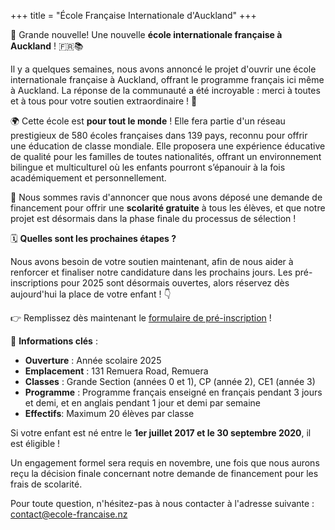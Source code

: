 +++
title = "École Française Internationale d'Auckland"
+++

📢 Grande nouvelle! Une nouvelle **école internationale française à Auckland**&nbsp;! 🇫🇷📚

Il y a quelques semaines, nous avons annoncé le projet d'ouvrir une école internationale française à Auckland, offrant le programme français ici même à Auckland. La réponse de la communauté a été incroyable&nbsp;: merci à toutes et à tous pour votre soutien extraordinaire&nbsp;! 🙌

🌍 Cette école est **pour tout le monde**&nbsp;! Elle fera partie d'un réseau prestigieux de 580 écoles françaises dans 139 pays, reconnu pour offrir une éducation de classe mondiale. Elle proposera une expérience éducative de qualité pour les familles de toutes nationalités, offrant un environnement bilingue et multiculturel où les enfants pourront s’épanouir à la fois académiquement et personnellement.

🎉 Nous sommes ravis d'annoncer que nous avons déposé une demande de financement pour offrir une **scolarité gratuite** à tous les élèves, et que notre projet est désormais dans la phase finale du processus de sélection&nbsp;!

🗓️ **Quelles sont les prochaines étapes&nbsp;?**

Nous avons besoin de votre soutien maintenant, afin de nous aider à renforcer et finaliser notre candidature dans les prochains jours. Les pré-inscriptions pour 2025 sont désormais ouvertes, alors réservez dès aujourd'hui la place de votre enfant&nbsp;! 👇

👉 Remplissez dès maintenant le [formulaire de pré-inscription](https://docs.google.com/forms/d/1VLo-GeMip3u43QxgeJ3xVMMyPnuiR6afyajZACTnBsk/viewform)&nbsp;!

🔑 **Informations clés**&nbsp;:

- **Ouverture**&nbsp;: Année scolaire 2025
- **Emplacement**&nbsp;: 131 Remuera Road, Remuera
- **Classes**&nbsp;: Grande Section (années 0 et 1), CP (année 2), CE1 (année 3)
- **Programme**&nbsp;: Programme français enseigné en français pendant 3 jours et demi, et en anglais pendant 1 jour et demi par semaine
- **Effectifs**: Maximum 20 élèves par classe

Si votre enfant est né entre le **1er juillet 2017 et le 30 septembre 2020**, il est éligible&nbsp;!

Un engagement formel sera requis en novembre, une fois que nous aurons reçu la décision finale concernant notre demande de financement pour les frais de scolarité.

Pour toute question, n'hésitez-pas à nous contacter à l'adresse suivante&nbsp;: contact@ecole-francaise.nz
